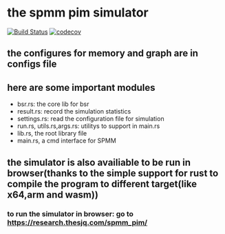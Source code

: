 # the spmm pim simulator
[![Build Status](https://app.travis-ci.com/shenjiangqiu/spmm_pim.svg?token=ZSTskApXkiDQtwDrTWeW&branch=master)](https://app.travis-ci.com/shenjiangqiu/spmm_pim)
[![codecov](https://codecov.io/gh/shenjiangqiu/spmm_pim/branch/main/graph/badge.svg?token=7qAtKQKmtx)](https://codecov.io/gh/shenjiangqiu/spmm_pim)
## the configures for memory and graph are in configs file

## here are some important modules

 - bsr.rs: the core lib for bsr
 - result.rs: record the simulation statistics
 - settings.rs: read the configuration file for simulation 
 - run.rs, utils.rs,args.rs: utilitys to support in main.rs
 - lib.rs, the root library file 
 - main.rs, a cmd interface for SPMM

## the simulator is also availiable to be run in browser(thanks to the simple support for rust to compile the program to different target(like x64,arm and wasm))
### to run the simulator in browser: go to https://research.thesjq.com/spmm_pim/
